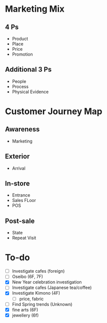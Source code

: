 # Marketing Mix
## 4 Ps
- Product
- Place
- Price
- Promotion

## Additional 3 Ps
- People
- Process
- Physical Evidence

# Customer Journey Map
## Awareness
- Marketing
## Exterior
- Arrival
## In-store
- Entrance
- Sales FLoor
- POS
## Post-sale
- State
- Repeat Visit
  
# To-do
- [ ] Investigate cafes (foreign)
- [ ] Oseibo (6F, 7F)
- [x] New Year celebration investigation
- [ ] Investigate cafes (Japanese tea/coffee)
- [x] Investigate Kimono (4F)
  - [ ] price, fabric
- [ ] Find Spring trends (Unknown)
- [x] fine arts (6F)
- [x] jewellery (6f)